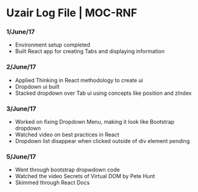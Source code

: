 # Uzair Log File | MOC-RNF

### 1/June/17
* Environment setup completed
* Built React app for creating Tabs and displaying information

### 2/June/17
* Applied Thinking in React methodology to create ui
* Dropdown ui built
* Stacked dropdown over Tab ui using concepts like position and zIndex

### 3/June/17
* Worked on fixing Dropdown Menu, making it look like Bootstrap dropdown
* Watched video on best practices in React
* Dropdown list disappear when clicked outside of div element pending

### 5/June/17
* Went through bootstrap dropwdown code
* Watched the video Secrets of Virtual DOM by Pete Hunt
* Skimmed through React Docs
